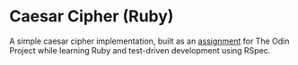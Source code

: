 # Caesar Cipher (Ruby)

A simple caesar cipher implementation, built as an [assignment](https://www.theodinproject.com/courses/ruby-programming/lessons/caesar-cipher
) for The Odin Project while learning Ruby and test-driven development using RSpec.
